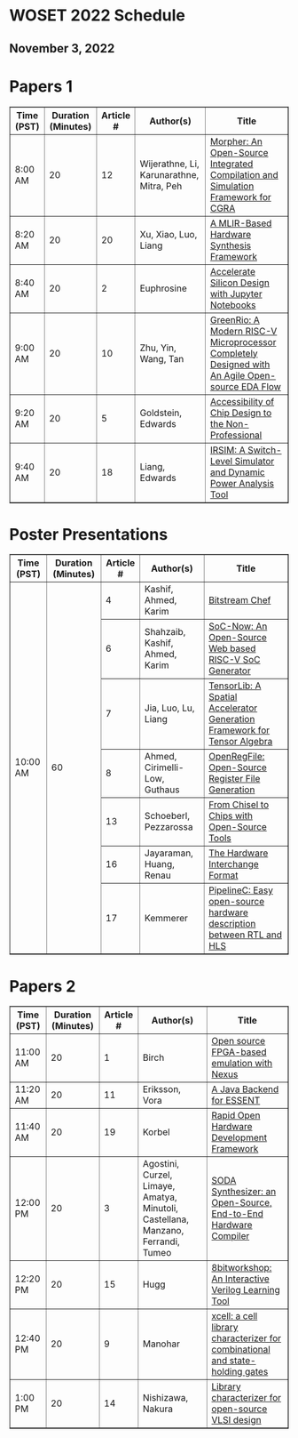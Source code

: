 # WOSET 2022 Schedule
## November 3, 2022

# Papers 1

<table border="1">
<thead>
<tr>
<th>Time (PST)</th>
<th>Duration (Minutes)</th>
<th>Article #</th>
<th>Author(s)</th>
<th>Title</th>
</tr>
</thead>
<tbody>
<tr>
<td>8:00 AM</td>
<td>20</td>
<td>12</td>
<td>Wijerathne, Li, Karunarathne, Mitra, Peh</td>
<td><a href="https://woset-workshop.github.io/WOSET2022.html#article-12">Morpher: An Open-Source Integrated Compilation and Simulation Framework for CGRA</a></td>
</tr>
<tr>
<td>8:20 AM</td>
<td>20</td>
<td>20</td>
<td>Xu, Xiao, Luo, Liang</td>
<td><a href="https://woset-workshop.github.io/WOSET2022.html#article-20">A MLIR-Based Hardware Synthesis Framework</a></td>
</tr>
<tr>
<td>8:40 AM</td>
<td>20</td>
<td>2</td>
<td>Euphrosine</td>
<td><a href="https://woset-workshop.github.io/WOSET2022.html#article-2">Accelerate Silicon Design with Jupyter Notebooks</a></td>
</tr>
<tr>
<td>9:00 AM</td>
<td>20</td>
<td>10</td>
<td>Zhu, Yin, Wang, Tan</td>
<td><a href="https://woset-workshop.github.io/WOSET2022.html#article-10">GreenRio: A Modern RISC-V Microprocessor Completely Designed with An Agile Open-source EDA Flow</a></td>
</tr>
<tr>
<td>9:20 AM</td>
<td>20</td>
<td>5</td>
<td>Goldstein, Edwards</td>
<td><a href="https://woset-workshop.github.io/WOSET2022.html#article-5">Accessibility of Chip Design to the Non-Professional</a></td>
</tr>
<tr>
<td>9:40 AM</td>
<td>20</td>
<td>18</td>
<td>Liang, Edwards</td>
<td><a href="https://woset-workshop.github.io/WOSET2022.html#article-18">IRSIM: A Switch-Level Simulator and Dynamic Power Analysis Tool</a></td>
</tr>
</tbody>
</table>

# Poster Presentations

<table border="1">
<thead>
<tr>
<th>Time (PST)</th>
<th>Duration (Minutes)</th>
<th>Article #</th>
<th>Author(s)</th>
<th>Title</th>
</tr>
</thead>
<tbody>
<tr>
<td rowspan=8>10:00 AM</td>
<td rowspan=8>60</td>

<td>4</td>
<td>Kashif, Ahmed, Karim</td>
<td><a href="https://woset-workshop.github.io/WOSET2022.html#article-4">Bitstream Chef</a></td>
</tr>
<tr>
<td>6</td>
<td>Shahzaib, Kashif, Ahmed, Karim</td>
<td><a href="https://woset-workshop.github.io/WOSET2022.html#article-6">SoC-Now: An Open-Source Web based RISC-V SoC Generator</a></td>
</tr>
<tr>
<td>7</td>
<td>Jia, Luo, Lu, Liang</td>
<td><a href="https://woset-workshop.github.io/WOSET2022.html#article-7">TensorLib: A Spatial Accelerator Generation Framework for Tensor Algebra</a></td>
</tr>
<tr>
<td>8</td>
<td>Ahmed, Cirimelli-Low, Guthaus</td>
<td><a href="https://woset-workshop.github.io/WOSET2022.html#article-8">OpenRegFile: Open-Source Register File Generation</a></td>
</tr>
<tr>
<td>13</td>
<td>Schoeberl, Pezzarossa</td>
<td><a href="https://woset-workshop.github.io/WOSET2022.html#article-13">From Chisel to Chips with Open-Source Tools</a></td>
</tr>
<tr>
<td>16</td>
<td>Jayaraman, Huang, Renau</td>
<td><a href="https://woset-workshop.github.io/WOSET2022.html#article-16">The Hardware Interchange Format
</a></td>
</tr>
<tr>
<td>17</td>
<td>Kemmerer</td>
<td><a href="https://woset-workshop.github.io/WOSET2022.html#article-17">PipelineC: Easy open-source hardware description between RTL and HLS</a></td>
</tr>
</tbody>
</table>

# Papers 2

<table border="1">
<thead>
<tr>
<th>Time (PST)</th>
<th>Duration (Minutes)</th>
<th>Article #</th>
<th>Author(s)</th>
<th>Title</th>
</tr>
</thead>
<tbody>
<tr>
<td>11:00 AM</td>
<td>20</td>
<td>1</td>
<td>Birch</td>
<td><a href="https://woset-workshop.github.io/WOSET2022.html#article-1">Open source FPGA-based emulation with Nexus</a></td>
</tr>
<tr>
<td>11:20 AM</td>
<td>20</td>
<td>11</td>
<td>Eriksson, Vora</td>
<td><a href="https://woset-workshop.github.io/WOSET2022.html#article-11">A Java Backend for ESSENT</a></td>
</tr>
<tr>
<td>11:40 AM</td>
<td>20</td>
<td>19</td>
<td>Korbel</td>
<td><a href="https://woset-workshop.github.io/WOSET2022.html#article-19">Rapid Open Hardware Development Framework</a></td>
</tr>
<tr>
<td>12:00 PM</td>
<td>20</td>
<td>3</td>
<td>Agostini, Curzel, Limaye, Amatya, Minutoli, Castellana, Manzano, Ferrandi, Tumeo</td>
<td><a href="https://woset-workshop.github.io/WOSET2022.html#article-3">SODA Synthesizer: an Open-Source, End-to-End Hardware Compiler</a></td>
</tr>
<tr>
<td>12:20 PM</td>
<td>20</td>
<td>15</td>
<td>Hugg</td>
<td><a href="https://woset-workshop.github.io/WOSET2022.html#article-15">8bitworkshop: An Interactive Verilog Learning Tool</a></td>
</tr>
<tr>
<td>12:40 PM</td>
<td>20</td>
<td>9</td>
<td>Manohar</td>
<td><a href="https://woset-workshop.github.io/WOSET2022.html#article-9">xcell: a cell library characterizer for combinational and state-holding gates</a></td>
</tr>
<tr>
<td>1:00 PM</td>
<td>20</td>
<td>14</td>
<td>Nishizawa, Nakura</td>
<td><a href="https://woset-workshop.github.io/WOSET2022.html#article-14">Library characterizer for open-source VLSI design</a></td>
</tr>

</tbody>
</table>
